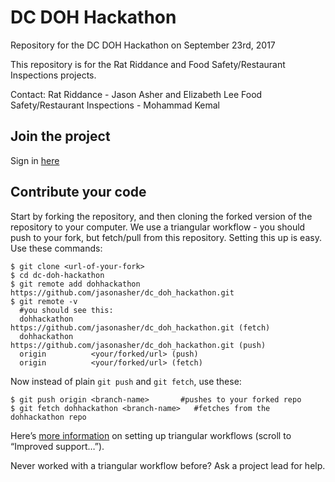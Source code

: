 # DC DOH Hackathon
Repository for the DC DOH Hackathon on September 23rd, 2017

This repository is for the Rat Riddance and Food Safety/Restaurant Inspections projects.

Contact:
Rat Riddance - Jason Asher and Elizabeth Lee
Food Safety/Restaurant Inspections - Mohammad Kemal

## Join the project

Sign in [here](https://docs.google.com/spreadsheets/d/1dp82BlwxMHGIiNPjfspWBkp_K1SZox0PXug8J8aOssU/edit?usp=sharing)

## Contribute your code

Start by forking the repository, and then cloning the forked version of the repository to your computer. We use a triangular workflow - you should push to your fork, but fetch/pull from this repository. Setting this up is easy. Use these commands:
```
$ git clone <url-of-your-fork>
$ cd dc-doh-hackathon
$ git remote add dohhackathon https://github.com/jasonasher/dc_doh_hackathon.git
$ git remote -v
  #you should see this:
  dohhackathon       https://github.com/jasonasher/dc_doh_hackathon.git (fetch)
  dohhackathon       https://github.com/jasonasher/dc_doh_hackathon.git (push)
  origin          <your/forked/url> (push)
  origin          <your/forked/url> (fetch)
```
Now instead of plain `git push` and `git fetch`, use these:

```
$ git push origin <branch-name>       #pushes to your forked repo
$ git fetch dohhackathon <branch-name>   #fetches from the dohhackathon repo
```

Here’s [more information](https://github.com/blog/2042-git-2-5-including-multiple-worktrees-and-triangular-workflows#improved-support-for-triangular-workflows) on setting up triangular workflows (scroll to “Improved support…”).

Never worked with a triangular workflow before? Ask a project lead for help.
